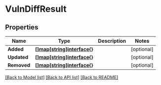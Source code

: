 # VulnDiffResult

## Properties

Name | Type | Description | Notes
------------ | ------------- | ------------- | -------------
**Added** | [**[]map[string]interface{}**](map[string]interface{}.md) |  | [optional] 
**Updated** | [**[]map[string]interface{}**](map[string]interface{}.md) |  | [optional] 
**Removed** | [**[]map[string]interface{}**](map[string]interface{}.md) |  | [optional] 

[[Back to Model list]](../README.md#documentation-for-models) [[Back to API list]](../README.md#documentation-for-api-endpoints) [[Back to README]](../README.md)


